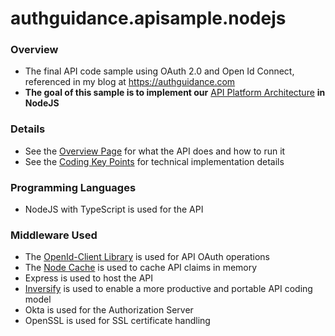 # authguidance.apisample.nodejs

### Overview

* The final API code sample using OAuth 2.0 and Open Id Connect, referenced in my blog at https://authguidance.com
* **The goal of this sample is to implement our** [API Platform Architecture](https://authguidance.com/2019/03/24/api-platform-design/) **in NodeJS**

### Details

* See the [Overview Page](https://authguidance.com/2017/10/27/api-architecture-node) for what the API does and how to run it
* See the [Coding Key Points]() for technical implementation details

### Programming Languages

* NodeJS with TypeScript is used for the API

### Middleware Used

* The [OpenId-Client Library](https://github.com/panva/node-openid-client) is used for API OAuth operations
* The [Node Cache](https://github.com/mpneuried/nodecache) is used to cache API claims in memory
* Express is used to host the API
* [Inversify](http://inversify.io) is used to enable a more productive and portable API coding model
* Okta is used for the Authorization Server
* OpenSSL is used for SSL certificate handling
